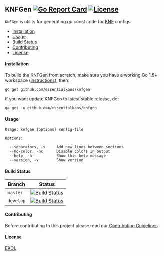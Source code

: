 ## KNFGen [![Go Report Card](https://goreportcard.com/badge/github.com/essentialkaos/knfgen)](https://goreportcard.com/report/github.com/essentialkaos/knfgen) [![License](https://gh.kaos.io/ekol.svg)](https://essentialkaos.com/ekol)

`KNFGen` is utility for generating go const code for [KNF](https://godoc.org/pkg.re/essentialkaos/ek.v7/knf) configs.

* [Installation](#installation)
* [Usage](#usage)
* [Build Status](#build-status)
* [Contributing](#contributing)
* [License](#license)

#### Installation

To build the KNFGen from scratch, make sure you have a working Go 1.5+ workspace ([instructions](https://golang.org/doc/install)), then:

```
go get github.com/essentialkaos/knfgen
```

If you want update KNFGen to latest stable release, do:

```
go get -u github.com/essentialkaos/knfgen
```

#### Usage

```
Usage: knfgen {options} config-file
    
Options:
    
  --separators, -s     Add new lines between sections
  --no-color, -nc      Disable colors in output
  --help, -h           Show this help message
  --version, -v        Show version

```

#### Build Status

| Branch | Status |
|------------|--------|
| `master` | [![Build Status](https://travis-ci.org/essentialkaos/knfgen.svg?branch=master)](https://travis-ci.org/essentialkaos/knfgen) |
| `develop` | [![Build Status](https://travis-ci.org/essentialkaos/knfgen.svg?branch=develop)](https://travis-ci.org/essentialkaos/knfgen) |

#### Contributing

Before contributing to this project please read our [Contributing Guidelines](https://github.com/essentialkaos/contributing-guidelines#contributing-guidelines).

#### License

[EKOL](https://essentialkaos.com/ekol)
